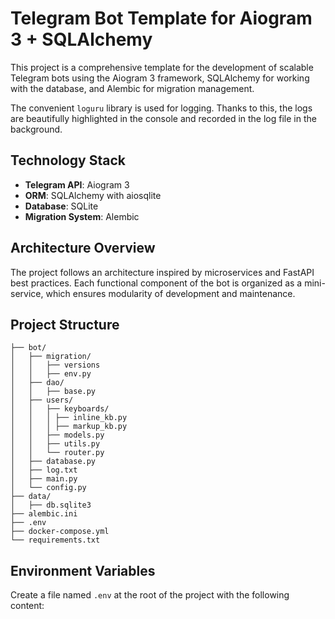 # Telegram Bot Template for Aiogram 3 + SQLAlchemy

This project is a comprehensive template for the development of scalable Telegram bots using the Aiogram 3 framework, SQLAlchemy for working with the database, and Alembic for migration management.

The convenient `loguru` library is used for logging. Thanks to this, the logs are beautifully highlighted in the console and recorded in the log file in the background.

## Technology Stack

- **Telegram API**: Aiogram 3
- **ORM**: SQLAlchemy with aiosqlite
- **Database**: SQLite
- **Migration System**: Alembic

## Architecture Overview

The project follows an architecture inspired by microservices and FastAPI best practices. Each functional component of the bot is organized as a mini-service, which ensures modularity of development and maintenance.

## Project Structure
```
├── bot/
│   ├── migration/
│   │   ├── versions
│   │   ├── env.py
│   ├── dao/
│   │   ├── base.py
│   ├── users/
│   │   ├── keyboards/
│   │   │ ├── inline_kb.py
│   │   │ ├── markup_kb.py
│   │   ├── models.py
│   │   ├── utils.py
│   │   └── router.py
│   ├── database.py
│   ├── log.txt
│   ├── main.py
│   └── config.py
├── data/
│   ├── db.sqlite3
├── alembic.ini
├── .env
├── docker-compose.yml
└── requirements.txt
```

## Environment Variables

Create a file named `.env` at the root of the project with the following content:

